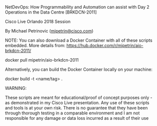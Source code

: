NetDevOps: How Programmability and Automation can assist with Day 2 Operations in the Data Centre [BRKDCN-2011]

Cisco Live Orlando 2018 Session

By Michael Petrinovic (mipetrin@cisco.com)


NOTE: You can also download a Docker Container with all of these scripts embedded. More details from:
https://hub.docker.com/r/mipetrin/aio-brkdcn-2011/

docker pull mipetrin/aio-brkdcn-2011


Alternatively, you can build the Docker Container locally on your machine:

docker build -t <name/tag> .



WARNING:

These scripts are meant for educational/proof of concept purposes only - as demonstrated in my Cisco Live presentation. Any use of these scripts and tools is at your own risk. There is no guarantee that they have been through thorough testing in a comparable environment and I am not responsible for any damage or data loss incurred as a result of their use
